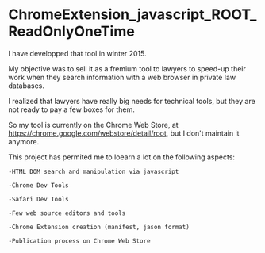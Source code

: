 # ChromeExtension_javascript_ROOT_ReadOnlyOneTime

I have developped that tool in winter 2015.

My objective was to sell it as a fremium tool to lawyers to speed-up their work when they search information with a web browser in private law databases.

I realized that lawyers have really big needs for technical tools, but they are not ready to pay a few boxes for them.

So my tool is currently on the Chrome Web Store, at  https://chrome.google.com/webstore/detail/root, but I don't maintain it anymore.

This project has permited me to loearn a lot on the following aspects:

	-HTML DOM search and manipulation via javascript
	
	-Chrome Dev Tools
	
	-Safari Dev Tools
	
	-Few web source editors and tools
	
	-Chrome Extension creation (manifest, jason format)
	
	-Publication process on Chrome Web Store


